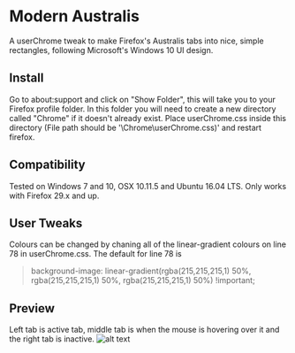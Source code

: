 # Modern Australis
A userChrome tweak to make Firefox's Australis tabs into nice, simple rectangles, following Microsoft's Windows 10 UI design.

## Install

Go to about:support and click on "Show Folder", this will take you to your Firefox profile folder. In this folder you will need to create a new directory called "Chrome" if it doesn't already exist. Place userChrome.css inside this directory (File path should be '<Firefox Profile>\Chrome\userChrome.css)' and restart firefox.

## Compatibility

Tested on Windows 7 and 10, OSX 10.11.5 and Ubuntu 16.04 LTS.
Only works with Firefox 29.x and up.

## User Tweaks

Colours can be changed by chaning all of the linear-gradient colours on line 78 in userChrome.css. The default for line 78 is
> background-image: linear-gradient(rgba(215,215,215,1) 50%, rgba(215,215,215,1) 50%, rgba(215,215,215,1) 50%) !important;

## Preview

Left tab is active tab, middle tab is when the mouse is hovering over it and the right tab is inactive.
![alt text](http://i.imgur.com/usJU0Ew.png)
